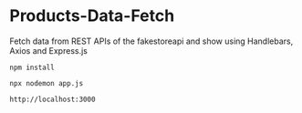 # Products-Data-Fetch
Fetch data from REST APIs of the fakestoreapi and show using Handlebars, Axios and Express.js

```
npm install
```
```
npx nodemon app.js
```
```
http://localhost:3000
```
